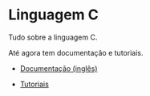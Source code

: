 # Linguagem C

Tudo sobre a linguagem C.

Até agora tem documentação e tutoriais.

* [Documentação (inglês)](doc/readme.md)

* [Tutoriais](tutorials/lang/pt)